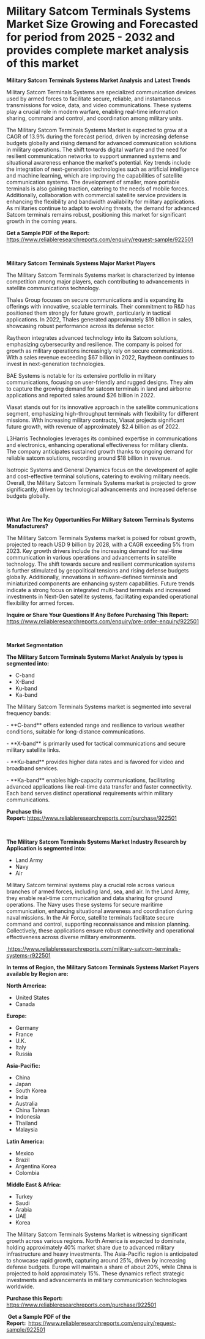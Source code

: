 <p><h1>Military Satcom Terminals Systems Market Size Growing and Forecasted for period from 2025 - 2032 and provides complete market analysis of this market</h1></p><p><strong>Military Satcom Terminals Systems Market Analysis and Latest Trends</strong></p>
<p><p>Military Satcom Terminals Systems are specialized communication devices used by armed forces to facilitate secure, reliable, and instantaneous transmissions for voice, data, and video communications. These systems play a crucial role in modern warfare, enabling real-time information sharing, command and control, and coordination among military units. </p><p>The Military Satcom Terminals Systems Market is expected to grow at a CAGR of 13.9% during the forecast period, driven by increasing defense budgets globally and rising demand for advanced communication solutions in military operations. The shift towards digital warfare and the need for resilient communication networks to support unmanned systems and situational awareness enhance the market's potential. Key trends include the integration of next-generation technologies such as artificial intelligence and machine learning, which are improving the capabilities of satellite communication systems. The development of smaller, more portable terminals is also gaining traction, catering to the needs of mobile forces. Additionally, collaboration with commercial satellite service providers is enhancing the flexibility and bandwidth availability for military applications. As militaries continue to adapt to evolving threats, the demand for advanced Satcom terminals remains robust, positioning this market for significant growth in the coming years.</p></p>
<p><strong>Get a Sample PDF of the Report:&nbsp;</strong> <a href="https://www.reliableresearchreports.com/enquiry/request-sample/922501?utm_campaign=12&utm_medium=2&utm_source=Github&utm_content=ia&utm_term=18042025&utm_id=military-satcom-terminals-systems">https://www.reliableresearchreports.com/enquiry/request-sample/922501</a></p>
<p>&nbsp;</p>
<p><strong>Military Satcom Terminals Systems Major Market Players</strong></p>
<p><p>The Military Satcom Terminals Systems market is characterized by intense competition among major players, each contributing to advancements in satellite communications technology.</p><p>Thales Group focuses on secure communications and is expanding its offerings with innovative, scalable terminals. Their commitment to R&D has positioned them strongly for future growth, particularly in tactical applications. In 2022, Thales generated approximately $19 billion in sales, showcasing robust performance across its defense sector.</p><p>Raytheon integrates advanced technology into its Satcom solutions, emphasizing cybersecurity and resilience. The company is poised for growth as military operations increasingly rely on secure communications. With a sales revenue exceeding $67 billion in 2022, Raytheon continues to invest in next-generation technologies.</p><p>BAE Systems is notable for its extensive portfolio in military communications, focusing on user-friendly and rugged designs. They aim to capture the growing demand for satcom terminals in land and airborne applications and reported sales around $26 billion in 2022.</p><p>Viasat stands out for its innovative approach in the satellite communications segment, emphasizing high-throughput terminals with flexibility for different missions. With increasing military contracts, Viasat projects significant future growth, with revenue of approximately $2.4 billion as of 2022.</p><p>L3Harris Technologies leverages its combined expertise in communications and electronics, enhancing operational effectiveness for military clients. The company anticipates sustained growth thanks to ongoing demand for reliable satcom solutions, recording around $18 billion in revenue.</p><p>Isotropic Systems and General Dynamics focus on the development of agile and cost-effective terminal solutions, catering to evolving military needs. Overall, the Military Satcom Terminals Systems market is projected to grow significantly, driven by technological advancements and increased defense budgets globally.</p></p>
<p>&nbsp;</p>
<p><strong>What Are The Key Opportunities For Military Satcom Terminals Systems Manufacturers?</strong></p>
<p><p>The Military Satcom Terminals Systems market is poised for robust growth, projected to reach USD 9 billion by 2028, with a CAGR exceeding 5% from 2023. Key growth drivers include the increasing demand for real-time communication in various operations and advancements in satellite technology. The shift towards secure and resilient communication systems is further stimulated by geopolitical tensions and rising defense budgets globally. Additionally, innovations in software-defined terminals and miniaturized components are enhancing system capabilities. Future trends indicate a strong focus on integrated multi-band terminals and increased investments in Next-Gen satellite systems, facilitating expanded operational flexibility for armed forces.</p></p>
<p><strong>Inquire or Share Your Questions If Any Before Purchasing This Report:</strong> <a href="https://www.reliableresearchreports.com/enquiry/pre-order-enquiry/922501?utm_campaign=12&utm_medium=2&utm_source=Github&utm_content=ia&utm_term=18042025&utm_id=military-satcom-terminals-systems">https://www.reliableresearchreports.com/enquiry/pre-order-enquiry/922501</a></p>
<p>&nbsp;</p>
<p><strong>Market Segmentation</strong></p>
<p><strong>The Military Satcom Terminals Systems Market Analysis by types is segmented into:</strong></p>
<p><ul><li>C-band</li><li>X-Band</li><li>Ku-band</li><li>Ka-band</li></ul></p>
<p><p>The Military Satcom Terminals Systems market is segmented into several frequency bands: </p><p>- **C-band** offers extended range and resilience to various weather conditions, suitable for long-distance communications. </p><p>- **X-band** is primarily used for tactical communications and secure military satellite links. </p><p>- **Ku-band** provides higher data rates and is favored for video and broadband services. </p><p>- **Ka-band** enables high-capacity communications, facilitating advanced applications like real-time data transfer and faster connectivity. Each band serves distinct operational requirements within military communications.</p></p>
<p><strong>Purchase this Report:&nbsp;</strong><a href="https://www.reliableresearchreports.com/purchase/922501?utm_campaign=12&utm_medium=2&utm_source=Github&utm_content=ia&utm_term=18042025&utm_id=military-satcom-terminals-systems">https://www.reliableresearchreports.com/purchase/922501</a></p>
<p>&nbsp;</p>
<p><strong>The Military Satcom Terminals Systems Market Industry Research by Application is segmented into:</strong></p>
<p><ul><li>Land Army</li><li>Navy</li><li>Air</li></ul></p>
<p><p>Military Satcom terminal systems play a crucial role across various branches of armed forces, including land, sea, and air. In the Land Army, they enable real-time communication and data sharing for ground operations. The Navy uses these systems for secure maritime communication, enhancing situational awareness and coordination during naval missions. In the Air Force, satellite terminals facilitate secure command and control, supporting reconnaissance and mission planning. Collectively, these applications ensure robust connectivity and operational effectiveness across diverse military environments.</p></p>
<p><a href="https://www.reliableresearchreports.com/military-satcom-terminals-systems-r922501?utm_campaign=12&utm_medium=2&utm_source=Github&utm_content=ia&utm_term=18042025&utm_id=military-satcom-terminals-systems">&nbsp;https://www.reliableresearchreports.com/military-satcom-terminals-systems-r922501</a></p>
<p><strong>In terms of Region, the Military Satcom Terminals Systems Market Players available by Region are:</strong></p>
<p>
    <p> <strong> North America: </strong>
        <ul>
            <li>United States</li>
            <li>Canada</li>
        </ul>
        </p> 
    <p> <strong> Europe: </strong>
        <ul>
            <li>Germany</li>
            <li>France</li>
            <li>U.K.</li>
            <li>Italy</li>
            <li>Russia</li>
        </ul>
        </p> 
    <p> <strong> Asia-Pacific: </strong>
        <ul>
            <li>China</li>
            <li>Japan</li>
            <li>South Korea</li>
            <li>India</li>
            <li>Australia</li>
            <li>China Taiwan</li>
            <li>Indonesia</li>
            <li>Thailand</li>
            <li>Malaysia</li>
        </ul>
        </p> 
    <p> <strong> Latin America: </strong>
        <ul>
            <li>Mexico</li>
            <li>Brazil</li>
            <li>Argentina Korea</li>
            <li>Colombia</li>
        </ul>
        </p> 
    <p> <strong> Middle East & Africa: </strong>
        <ul>
            <li>Turkey</li>
            <li>Saudi</li>
            <li>Arabia</li>
            <li>UAE</li>
            <li>Korea</li>
        </ul>
    </p>
    </p>
<p><p>The Military Satcom Terminals Systems Market is witnessing significant growth across various regions. North America is expected to dominate, holding approximately 40% market share due to advanced military infrastructure and heavy investments. The Asia-Pacific region is anticipated to showcase rapid growth, capturing around 25%, driven by increasing defense budgets. Europe will maintain a share of about 20%, while China is projected to hold approximately 15%. These dynamics reflect strategic investments and advancements in military communication technologies worldwide.</p></p>
<p><strong>Purchase this Report: </strong><a href="https://www.reliableresearchreports.com/purchase/922501?utm_campaign=12&utm_medium=2&utm_source=Github&utm_content=ia&utm_term=18042025&utm_id=military-satcom-terminals-systems">https://www.reliableresearchreports.com/purchase/922501</a></p>
<p>&nbsp;<strong>Get a Sample PDF of the Report:&nbsp;&nbsp;</strong><a href="https://www.reliableresearchreports.com/enquiry/request-sample/922501?utm_campaign=12&utm_medium=2&utm_source=Github&utm_content=ia&utm_term=18042025&utm_id=military-satcom-terminals-systems">https://www.reliableresearchreports.com/enquiry/request-sample/922501</a></p>
<p><strong></strong></p>
<p><p></p><p></p><p></p></p>